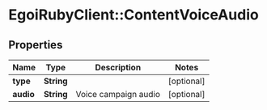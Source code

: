 # EgoiRubyClient::ContentVoiceAudio

## Properties
Name | Type | Description | Notes
------------ | ------------- | ------------- | -------------
**type** | **String** |  | [optional] 
**audio** | **String** | Voice campaign audio | [optional] 


